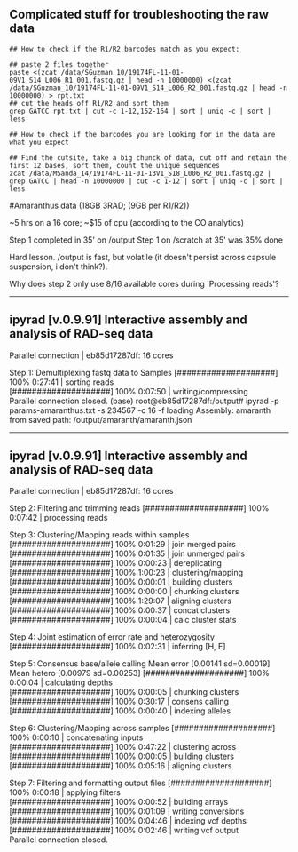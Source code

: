 
## Complicated stuff for troubleshooting the raw data

```
## How to check if the R1/R2 barcodes match as you expect:

## paste 2 files together
paste <(zcat /data/SGuzman_10/19174FL-11-01-09V1_S14_L006_R1_001.fastq.gz | head -n 10000000) <(zcat /data/SGuzman_10/19174FL-11-01-09V1_S14_L006_R2_001.fastq.gz | head -n 10000000) > rpt.txt
## cut the heads off R1/R2 and sort them
grep GATCC rpt.txt | cut -c 1-12,152-164 | sort | uniq -c | sort | less
```

```
## How to check if the barcodes you are looking for in the data are what you expect

## Find the cutsite, take a big chunck of data, cut off and retain the first 12 bases, sort them, count the unique sequences
zcat /data/MSanda_14/19174FL-11-01-13V1_S18_L006_R2_001.fastq.gz | grep GATCC | head -n 10000000 | cut -c 1-12 | sort | uniq -c | sort | less
```

#Amaranthus data (18GB 3RAD; (9GB per R1/R2))

~5 hrs on a 16 core; ~$15 of cpu (according to the CO analytics)

Step 1 completed in 35' on /output
Step 1 on /scratch at 35' was 35% done

Hard lesson. /output is fast, but volatile (it doesn't persist across capsule suspension, i don't think?).

Why does step 2 only use 8/16 available cores during 'Processing reads'?

-------------------------------------------------------------
  ipyrad [v.0.9.91]
  Interactive assembly and analysis of RAD-seq data
 -------------------------------------------------------------
  Parallel connection | eb85d17287df: 16 cores
 
  Step 1: Demultiplexing fastq data to Samples
  [####################] 100% 0:27:41 | sorting reads          
  [####################] 100% 0:07:50 | writing/compressing    
  Parallel connection closed.
(base) root@eb85d17287df:/output# ipyrad -p params-amaranthus.txt -s 234567 -c 16 -f
  loading Assembly: amaranth
  from saved path: /output/amaranth/amaranth.json

 -------------------------------------------------------------
  ipyrad [v.0.9.91]
  Interactive assembly and analysis of RAD-seq data
 -------------------------------------------------------------
  Parallel connection | eb85d17287df: 16 cores
 
  Step 2: Filtering and trimming reads
  [####################] 100% 0:07:42 | processing reads    
 
  Step 3: Clustering/Mapping reads within samples
  [####################] 100% 0:01:29 | join merged pairs      
  [####################] 100% 0:01:35 | join unmerged pairs    
  [####################] 100% 0:00:23 | dereplicating          
  [####################] 100% 1:00:23 | clustering/mapping    
  [####################] 100% 0:00:01 | building clusters      
  [####################] 100% 0:00:00 | chunking clusters      
  [####################] 100% 1:29:07 | aligning clusters      
  [####################] 100% 0:00:37 | concat clusters        
  [####################] 100% 0:00:04 | calc cluster stats    
 
  Step 4: Joint estimation of error rate and heterozygosity
  [####################] 100% 0:02:31 | inferring [H, E]      
 
  Step 5: Consensus base/allele calling
  Mean error  [0.00141 sd=0.00019]
  Mean hetero [0.00979 sd=0.00253]
  [####################] 100% 0:00:04 | calculating depths    
  [####################] 100% 0:00:05 | chunking clusters      
  [####################] 100% 0:30:17 | consens calling        
  [####################] 100% 0:00:40 | indexing alleles      
 
  Step 6: Clustering/Mapping across samples
  [####################] 100% 0:00:10 | concatenating inputs  
  [####################] 100% 0:47:22 | clustering across    
  [####################] 100% 0:00:05 | building clusters      
  [####################] 100% 0:05:16 | aligning clusters      
 
  Step 7: Filtering and formatting output files
  [####################] 100% 0:00:18 | applying filters      
  [####################] 100% 0:00:52 | building arrays        
  [####################] 100% 0:01:09 | writing conversions    
  [####################] 100% 0:04:46 | indexing vcf depths    
  [####################] 100% 0:02:46 | writing vcf output    
  Parallel connection closed.
